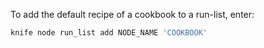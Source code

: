 To add the default recipe of a cookbook to a run-list, enter:

```bash
knife node run_list add NODE_NAME 'COOKBOOK'
```

